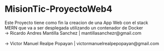 # MisionTic-ProyectoWeb4

<div aling="center">
Este Proyecto tiene como fin la creacion de una App Web con el stack MERN que va a ser
desplegada utilizando un contenador de Docker
</br>
→ Ricardo Andres Mantilla Sanchez | mantillasanchezr@gmail.com
</br>
<br>
→ Victor Manuel Realpe Popayan | victormanuelrealpepopayan@gmail.com
</br>
</div>
